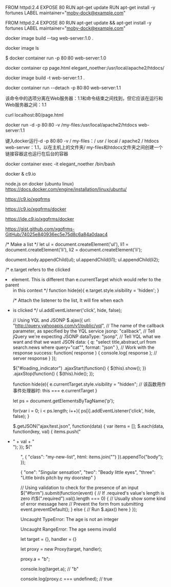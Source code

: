 FROM httpd:2.4
EXPOSE 80
RUN apt-get update
RUN apt-get install -y fortunes
LABEL maintainer="moby-dock@example.com"





FROM httpd:2.4
EXPOSE 80
RUN apt-get update && apt-get install -y fortunes
LABEL maintainer="moby-dock@example.com"


docker image build --tag web-server:1.0 .

docker image ls




$ docker container run -p 80:80 web-server:1.0










docker container cp page.html elegant_noether:/usr/local/apache2/htdocs/


docker image build -t web-server:1.1 .


docker container run --detach -p 80:80 web-server:1.1

该命令中的选项分离在Web服务器：1.1和命令结束之间找到，但它应该在运行和Web服务器之间：1.1


curl localhost:80/page.html





docker run -d -p 80:80 -v /my-files:/usr/local/apache2/htdocs web-server:1.1



键入docker运行-d -p 80:80 -v / my-files：/ usr / local / apache2 / htdocs web-server：1.1，以在主机上的文件夹/ my-files和htdocs文件夹之间创建一个链接容器这也运行在后台的容器



docker container exec -it elegant_noether /bin/bash




docker & c9.io

node.js on docker (ubuntu linux)
https://docs.docker.com/engine/installation/linux/ubuntu/

https://c9.io/xgqfrms

https://c9.io/xgqfrms/docker

https://ide.c9.io/xgqfrms/docker



https://gist.github.com/xgqfrms-GitHub/74025e840936ec5e75d8c6a84a0daac4



/*
    Make a list
*/
let ul = document.createElement('ul'),
    li1 = document.createElement('li'),
    li2 = document.createElement('li');


document.body.appendChild(ul);
ul.appendChild(li1);
ul.appendChild(li2);

/*
    e.target refers to the clicked <li> element.
    This is different than e.currentTarget which would refer to the parent <ul> in this context
*/
function hide(e){
    e.target.style.visibility = 'hidden';
}

/*
    Attach the listener to the list, It will fire when each <li> is clicked
*/
ul.addEventListener('click', hide, false);






// Using YQL and JSONP
$.ajax({
    url: "http://query.yahooapis.com/v1/public/yql",
    // The name of the callback parameter, as specified by the YQL service
    jsonp: "callback",
    // Tell jQuery we're expecting JSONP
    dataType: "jsonp",
    // Tell YQL what we want and that we want JSON
    data: {
        q: "select title,abstract,url from search.news where query=\"cat\"",
        format: "json"
    },
    // Work with the response
    success: function( response ) {
        console.log( response ); // server response
    }
});





$("#loading_indicator")
.ajaxStart(function() {
    $(this).show();
})
.ajaxStop(function() {
    $(this).hide();
});


function hide(e){
    e.currentTarget.style.visibility = "hidden";
    // 该函数用作事件处理器时: this === e.currentTarget
}

let ps = document.getElementsByTagName('p');

for(var i = 0; i < ps.length; i++){
    ps[i].addEventListener('click', hide, false);
}



$.getJSON("ajax/test.json", function(data) {
    var items = [];
    $.each(data, function(key, val) {
        items.push("<li id='" + key + "'>" + val + "</li>");
    });
    $("<ul/>", {
        "class": "my-new-list",
        html: items.join("")
    }).appendTo("body");
});



{
    "one": "Singular sensation",
    "two": "Beady little eyes",
    "three": "Little birds pitch by my doorstep"
}





// Using validation to check for the presence of an input
$("#form").submit(function(event) {
    // If .required's value's length is zero
    if($(".required").val().length === 0) {
        // Usually show some kind of error message here
        // Prevent the form from submitting
        event.preventDefault();
    } else {
        // Run $.ajax() here
    }
});




Uncaught TypeError: The age is not an integer

Uncaught RangeError: The age seems invalid




let target = {},
    handler = {}

let proxy = new Proxy(target, handler);

proxy.a = "b";

console.log(target.a);
// "b"

console.log(proxy.c === undefined);
// true

